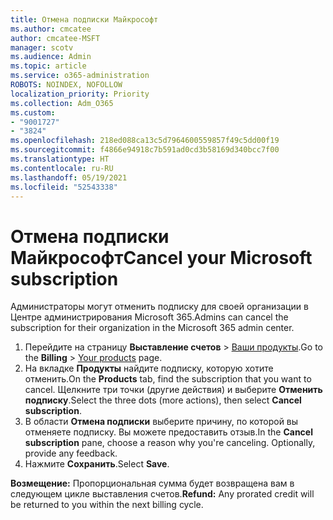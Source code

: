 ```yaml
---
title: Отмена подписки Майкрософт
ms.author: cmcatee
author: cmcatee-MSFT
manager: scotv
ms.audience: Admin
ms.topic: article
ms.service: o365-administration
ROBOTS: NOINDEX, NOFOLLOW
localization_priority: Priority
ms.collection: Adm_O365
ms.custom:
- "9001727"
- "3824"
ms.openlocfilehash: 218ed088ca13c5d7964600559857f49c5dd00f19
ms.sourcegitcommit: f4866e94918c7b591ad0cd3b58169d340bcc7f00
ms.translationtype: HT
ms.contentlocale: ru-RU
ms.lasthandoff: 05/19/2021
ms.locfileid: "52543338"
---
```

# <a name="cancel-your-microsoft-subscription"></a><span data-ttu-id="f2598-102">Отмена подписки Майкрософт</span><span class="sxs-lookup"><span data-stu-id="f2598-102">Cancel your Microsoft subscription</span></span>

<span data-ttu-id="f2598-103">Администраторы могут отменить подписку для своей организации в Центре администрирования Microsoft 365.</span><span class="sxs-lookup"><span data-stu-id="f2598-103">Admins can cancel the subscription for their organization in the Microsoft 365 admin center.</span></span>

1. <span data-ttu-id="f2598-104">Перейдите на страницу **Выставление счетов** \> [Ваши продукты](https://go.microsoft.com/fwlink/p/?linkid=842054).</span><span class="sxs-lookup"><span data-stu-id="f2598-104">Go to the **Billing** \> [Your products](https://go.microsoft.com/fwlink/p/?linkid=842054) page.</span></span>
2. <span data-ttu-id="f2598-105">На вкладке **Продукты** найдите подписку, которую хотите отменить.</span><span class="sxs-lookup"><span data-stu-id="f2598-105">On the **Products** tab, find the subscription that you want to cancel.</span></span> <span data-ttu-id="f2598-106">Щелкните три точки (другие действия) и выберите **Отменить подписку**.</span><span class="sxs-lookup"><span data-stu-id="f2598-106">Select the three dots (more actions), then select **Cancel subscription**.</span></span>
3. <span data-ttu-id="f2598-p102">В области **Отмена подписки** выберите причину, по которой вы отменяете подписку. Вы можете предоставить отзыв.</span><span class="sxs-lookup"><span data-stu-id="f2598-p102">In the **Cancel subscription** pane, choose a reason why you're canceling. Optionally, provide any feedback.</span></span>
4. <span data-ttu-id="f2598-109">Нажмите **Сохранить**.</span><span class="sxs-lookup"><span data-stu-id="f2598-109">Select **Save**.</span></span>

<span data-ttu-id="f2598-110">**Возмещение:** Пропорциональная сумма будет возвращена вам в следующем цикле выставления счетов.</span><span class="sxs-lookup"><span data-stu-id="f2598-110">**Refund:** Any prorated credit will be returned to you within the next billing cycle.</span></span>